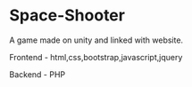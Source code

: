 # Space-Shooter
A game made on unity and linked with website.

Frontend - html,css,bootstrap,javascript,jquery

Backend - PHP

